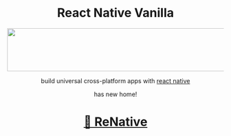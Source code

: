 <p align='center'>
    <br />
  <h1 align='center'>React Native Vanilla</h1>
  <p align='center'><img width="700" height="100" src="https://github.com/pavjacko/renative/blob/master/docs/rn_logo_exp.png?raw=true" /></p>
  <p align='center'>build universal cross-platform apps with <a href="https://facebook.github.io/react-native/">react native</a></p>
  <p align='center'>
  has new home!
  </p>
<h1 align='center'><a href="https://www.npmjs.com/package/renative">🚀 ReNative</a></h1>
</p>


  
